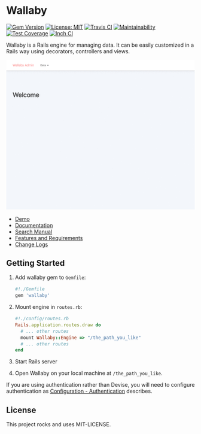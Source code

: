 # Wallaby

[![Gem Version](https://badge.fury.io/rb/wallaby.svg)](https://badge.fury.io/rb/wallaby)
[![License: MIT](https://img.shields.io/badge/License-MIT-yellow.svg)](https://opensource.org/licenses/MIT)
[![Travis CI](https://travis-ci.org/reinteractive/wallaby.svg)](https://travis-ci.org/reinteractive/wallaby)
[![Maintainability](https://api.codeclimate.com/v1/badges/2abd1165bdae523dd2e1/maintainability)](https://codeclimate.com/github/reinteractive/wallaby/maintainability)
[![Test Coverage](https://api.codeclimate.com/v1/badges/2abd1165bdae523dd2e1/test_coverage)](https://codeclimate.com/github/reinteractive/wallaby/test_coverage)
[![Inch CI](https://inch-ci.org/github/reinteractive/wallaby.svg?branch=master)](https://inch-ci.org/github/reinteractive/wallaby)

Wallaby is a Rails engine for managing data. It can be easily customized in a Rails way using decorators, controllers and views.

[![Animated Demo](docs/demo-animated.gif)](docs/demo-animated.gif)

- [Demo](https://wallaby-demo.herokuapp.com/admin/)
- [Documentation](docs/README.md)
- [Search Manual](docs/search_manual.md)
- [Features and Requirements](docs/features.md)
- [Change Logs](CHANGELOG.md)

## Getting Started

1. Add wallaby gem to `Gemfile`:

    ```ruby
    #!./Gemfile
    gem 'wallaby'
    ```

2. Mount engine in `routes.rb`:

    ```ruby
    #!./config/routes.rb
    Rails.application.routes.draw do
      # ... other routes
      mount Wallaby::Engine => "/the_path_you_like"
      # ... other routes
    end
    ```

3. Start Rails server

4. Open Wallaby on your local machine at `/the_path_you_like`.

If you are using authentication rather than Devise, you will need to configure authentication as [Configuration - Authentication](docs/configuration.md#authentication) describes.

## License
This project rocks and uses MIT-LICENSE.
